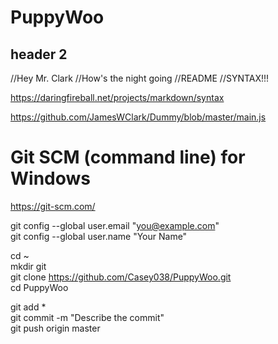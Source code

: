 # PuppyWoo

## header 2

//Hey Mr. Clark
//How's the night going
//README
//SYNTAX!!!

https://daringfireball.net/projects/markdown/syntax

https://github.com/JamesWClark/Dummy/blob/master/main.js

# Git SCM (command line) for Windows

https://git-scm.com/


git config --global user.email "you@example.com"  
git config --global user.name "Your Name"  


cd ~  
mkdir git  
git clone https://github.com/Casey038/PuppyWoo.git  
cd PuppyWoo  


git add *  
git commit -m "Describe the commit"  
git push origin master



